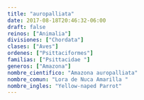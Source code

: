 ```yaml
---
title: "auropalliata"
date: 2017-08-18T20:46:32-06:00
draft: false
reinos: ["Animalia"]
divisiones: ["Chordata"]
clases: ["Aves"]
ordenes: ["Psittaciformes"]
familias: ["Psittacidae "]
generos: ["Amazona"]
nombre_cientifico: "Amazona auropalliata"
nombre_comun: "Lora de Nuca Amarilla "
nombre_ingles: "Yellow-naped Parrot"
---
```

